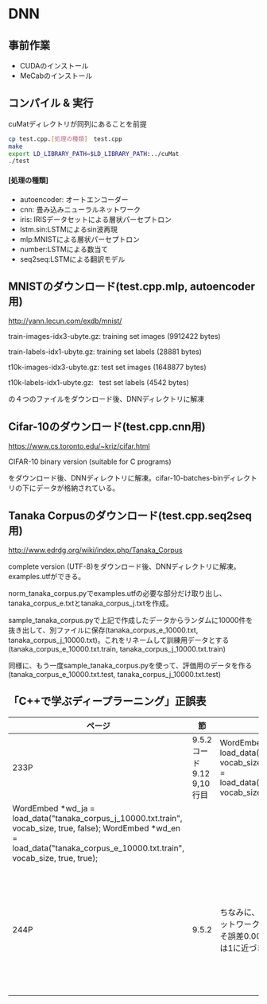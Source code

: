 # DNN

## 事前作業
* CUDAのインストール
* MeCabのインストール

## コンパイル & 実行
cuMatディレクトリが同列にあることを前提
```bash
cp test.cpp.[処理の種類]　test.cpp
make
export LD_LIBRARY_PATH=$LD_LIBRARY_PATH:../cuMat
./test
```
#### [処理の種類]
* autoencoder: オートエンコーダー
* cnn: 畳み込みニューラルネットワーク
* iris: IRISデータセットによる層状パーセプトロン
* lstm.sin:LSTMによるsin波再現
* mlp:MNISTによる層状パーセプトロン
* number:LSTMによる数当て
* seq2seq:LSTMによる翻訳モデル

## MNISTのダウンロード(test.cpp.mlp, autoencoder用)
http://yann.lecun.com/exdb/mnist/

train-images-idx3-ubyte.gz:  training set images (9912422 bytes) 

train-labels-idx1-ubyte.gz:  training set labels (28881 bytes) 

t10k-images-idx3-ubyte.gz:   test set images (1648877 bytes) 

t10k-labels-idx1-ubyte.gz:   test set labels (4542 bytes)

の４つのファイルをダウンロード後、DNNディレクトリに解凍

## Cifar-10のダウンロード(test.cpp.cnn用)
https://www.cs.toronto.edu/~kriz/cifar.html

CIFAR-10 binary version (suitable for C programs)

をダウンロード後、DNNディレクトリに解凍。cifar-10-batches-binディレクトリの下にデータが格納されている。

## Tanaka Corpusのダウンロード(test.cpp.seq2seq用)
http://www.edrdg.org/wiki/index.php/Tanaka_Corpus

complete version (UTF-8)をダウンロード後、DNNディレクトリに解凍。examples.utfができる。

norm_tanaka_corpus.pyでexamples.utfの必要な部分だけ取り出し、tanaka_corpus_e.txtとtanaka_corpus_j.txtを作成。

sample_tanaka_corpus.pyで上記で作成したデータからランダムに10000件を抜き出して、別ファイルに保存(tanaka_corpus_e_10000.txt, tanaka_corpus_j_10000.txt)。これをリネームして訓練用データとする(tanaka_corpus_e_10000.txt.train, tanaka_corpus_j_10000.txt.train)

同様に、もう一度sample_tanaka_corpus.pyを使って、評価用のデータを作る(tanaka_corpus_e_10000.txt.test, tanaka_corpus_j_10000.txt.test)

    
## 「C++で学ぶディープラーニング」正誤表
|ページ|節|誤|正|
|------|-----|----|-------|
|233P&nbsp;&nbsp;|9.5.2 コード9.12 9,10行目|WordEmbed *wd_ja = load_data("tanaka_corpus_j_10000.txt.train", vocab_size, false, false); WordEmbed *wd_en = load_data("tanaka_corpus_e_10000.txt.train", vocab_size, false, true);
|WordEmbed *wd_ja = load_data("tanaka_corpus_j_10000.txt.train", vocab_size, true, false); WordEmbed *wd_en = load_data("tanaka_corpus_e_10000.txt.train", vocab_size, true, true);|
|244P&nbsp;&nbsp;|9.5.2|ちなみに、本節で説明した構造のニューラルネットワークを学習すると、50エポックでおおよそ誤差0.002前後に収束し、パープレキシティは1に近づきます。|100エポックで誤差0.002前後に収束します。|
